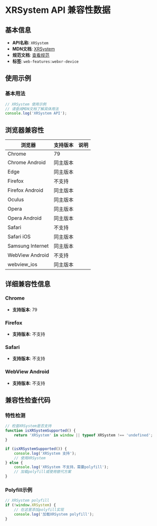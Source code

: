 # XRSystem API 兼容性数据

## 基本信息

- **API名称**: `XRSystem`
- **MDN文档**: [XRSystem](https://developer.mozilla.org/docs/Web/API/XRSystem)
- **规范文档**: [查看规范](https://immersive-web.github.io/webxr/#xrsystem-interface)
- **标签**: `web-features:webxr-device`

## 使用示例

### 基本用法

```javascript
// XRSystem 使用示例
// 请查阅MDN文档了解具体用法
console.log('XRSystem API');
```

## 浏览器兼容性

| 浏览器 | 支持版本 | 说明 |
|--------|----------|------|
| Chrome | 79 |  |
| Chrome Android | 同主版本 |  |
| Edge | 同主版本 |  |
| Firefox | 不支持 |  |
| Firefox Android | 同主版本 |  |
| Oculus | 同主版本 |  |
| Opera | 同主版本 |  |
| Opera Android | 同主版本 |  |
| Safari | 不支持 |  |
| Safari iOS | 同主版本 |  |
| Samsung Internet | 同主版本 |  |
| WebView Android | 不支持 |  |
| webview_ios | 同主版本 |  |

## 详细兼容性信息

### Chrome

- **支持版本**: 79

### Firefox

- **支持版本**: 不支持

### Safari

- **支持版本**: 不支持

### WebView Android

- **支持版本**: 不支持

## 兼容性检查代码

### 特性检测

```javascript
// 检查XRSystem是否支持
function isXRSystemSupported() {
    return 'XRSystem' in window || typeof XRSystem !== 'undefined';
}

if (isXRSystemSupported()) {
    console.log('XRSystem 支持');
    // 使用XRSystem
} else {
    console.log('XRSystem 不支持，需要polyfill');
    // 加载polyfill或使用替代方案
}
```

### Polyfill示例

```javascript
// XRSystem polyfill
if (!window.XRSystem) {
    // 在这里添加polyfill实现
    console.log('加载XRSystem polyfill');
}
```

